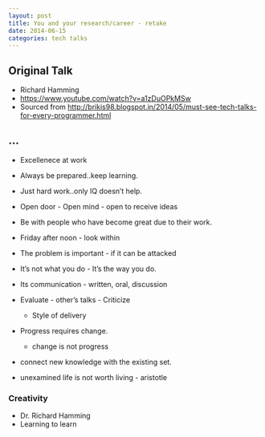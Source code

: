 ```yaml
---
layout: post
title: You and your research/career - retake
date: 2014-06-15
categories: tech talks
---
```


## Original Talk
* Richard Hamming
* <https://www.youtube.com/watch?v=a1zDuOPkMSw>
* Sourced from <http://brikis98.blogspot.in/2014/05/must-see-tech-talks-for-every-programmer.html>

## ...


* Excellenece at work
* Always be prepared..keep learning.
* Just hard work..only IQ doesn’t help.
* Open door - Open mind - open to receive ideas
* Be with people who have become great due to their work.
* Friday after noon - look within
* The problem is important - if it can be attacked


* It’s not what you do - It’s the way you do.

* Its communication - written, oral, discussion
* Evaluate - other’s talks - Criticize
    * Style of delivery
* Progress requires change.
    * change is not progress

* connect new knowledge with the existing set.

* unexamined life is not worth living - aristotle

### Creativity
- Dr. Richard Hamming
- Learning to learn
